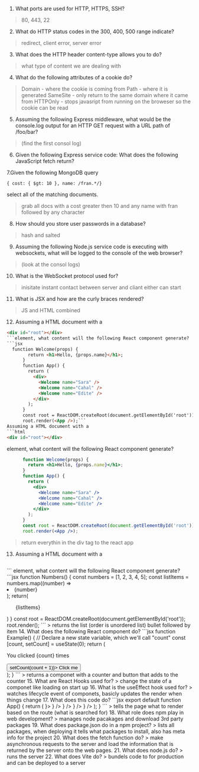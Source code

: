 1. What ports are used for HTTP, HTTPS, SSH?
> 80, 443, 22
2. What do HTTP status codes in the 300, 400, 500 range indicate?
> redirect, client error, server error 
3. What does the HTTP header content-type allows you to do?
> what type of content we are dealing with 
4. What do the following attributes of a cookie do?
> Domain - where the cookie is coming from 
> Path - where it is generated 
> SameSite - only return to the same domain where it came from 
> HTTPOnly - stops javasript from running on the broweser so the cookie can be read 
5. Assuming the following Express middleware, what would be the console.log output for an HTTP GET request with a URL path of /foo/bar?
> (find the first consol log)
6. Given the following Express service code: What does the following JavaScript fetch return?
> 
7.Given the following MongoDB query
```JS
{ cost: { $gt: 10 }, name: /fran.*/}
```
select all of the matching documents.
> grab all docs with a cost greater then 10 and any name with fran followed by any character
8. How should you store user passwords in a database?
> hash and salted 
9. Assuming the following Node.js service code is executing with websockets, what will be logged to the console of the web browser?
> (look at the consol logs)
10. What is the WebSocket protocol used for?
> inisitate instant contact between server and cliant either can start 
11. What is JSX and how are the curly braces rendered?
> JS and HTML combined
12. Assuming a HTML document with a
```html
<div id="root"></div>
```element, what content will the following React component generate?
```jsx
  function Welcome(props) {
        return <h1>Hello, {props.name}</h1>;
      }
      function App() {
        return (
          <div>
            <Welcome name="Sara" />
            <Welcome name="Cahal" />
            <Welcome name="Edite" />
          </div>
        );
      }
      const root = ReactDOM.createRoot(document.getElementById('root'));
      root.render(<App />);```
Assuming a HTML document with a
```html
<div id="root"></div>
```
element, what content will the following React component generate?
```jsx
      function Welcome(props) {
        return <h1>Hello, {props.name}</h1>;
      }
      function App() {
        return (
          <div>
            <Welcome name="Sara" />
            <Welcome name="Cahal" />
            <Welcome name="Edite" />
          </div>
        );
      }
      const root = ReactDOM.createRoot(document.getElementById('root'));
      root.render(<App />);
```
> return everythin in the div tag to the react app 
13. Assuming a HTML document with a
>```html
<div id="root"></div>
```
element, what content will the following React component generate?
```jsx 
    function Numbers() { 
      const numbers = [1, 2, 3, 4, 5];
      const listItems = numbers.map((number) =>
        <li>{number}</li>
      );
      return(<ul>{listItems}</ul>)
    }
    const root = ReactDOM.createRoot(document.getElementById('root')); 
    root.render(<Numbers/>);
    ```
    > returns the list (order is unordered list) bullet followed by item 
    14. What does the following React component do?
    ```jsx
    function Example() {
  // Declare a new state variable, which we'll call "count"  
  const [count, setCount] = useState(0);
  return (
    <div>
      <p>You clicked {count} times</p>
      <button onClick={() => setCount(count + 1)}>
        Click me
      </button>
    </div>
  );
}
```
> returns a componet with a counter and button that adds to the counter
15. What are React Hooks used for?
> change the state of a componet like loading on start up 
16. What is the useEffect hook used for?
> watches lifecycle event of componets, basicly updates the render when things change
17. What does this code do?
```jsx
export default function App() {
  return (
    <BrowserRouter>
      <Routes>
        <Route path="/" element={<Layout />}>
          <Route index element={<Home />} />
          <Route path="blogs" element={<Blogs />} />
          <Route path="contact" element={<Contact />} />
          <Route path="*" element={<NoPage />} />
        </Route>
      </Routes>
    </BrowserRouter>
  );
}
```
> tells the page what to render based on the route (what is searched for)
18. What role does npm play in web development?
> manages node pacakages and download 3rd party packages 
19. What does package.json do in a npm project?
> lists all packages, when deploying it tells what packages to install, also has meta info for the project
20. What does the fetch function do?
>  make asynchronous requests to the server and load the information that is returned by the server onto the web pages.
21. What does node.js do?
> runs the server 
22. What does Vite do?
> bundels code to for production and can be deployed to a server 
